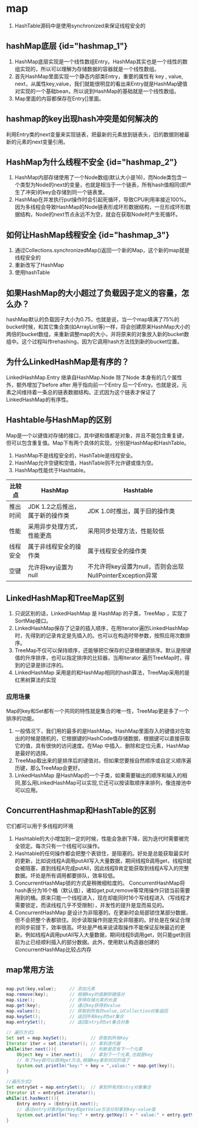 # map

1. HashTable源码中是使用synchronized来保证线程安全的

## hashMap底层 {id="hashmap_1"}
1. HashMap底层实现是一个线性数组Entry。HashMap其实也是一个线性的数组实现的，所以可以理解为存储数据的容器就是一个线性数组。
2. 首先HashMap里面实现一个静态内部类Entry，重要的属性有 key , value, next，从属性key,value，我们就能很明显的看出来Entry就是HashMap键值对实现的一个基础bean，所以说到HashMap的基础就是一个线性数组。
3. Map里面的内容都保存在Entry[]里面。

## hashmap的key出现hash冲突是如何解决的
利用Entry类的next变量来实现链表，把最新的元素放到链表头，旧的数据则被最新的元素的next变量引用。      


## HashMap为什么线程不安全 {id="hashmap_2"}
1. HashMap内部存储使用了一个Node数组(默认大小是16)，而Node类包含一个类型为Node的next的变量，也就是相当于一个链表，所有hash值相同(即产生了冲突)的key会存储到同一个链表里。
2. HashMap在并发执行put操作时会引起死循环，导致CPU利用率接近100%。因为多线程会导致HashMap的Node链表形成环形数据结构，一旦形成环形数据结构，Node的next节点永远不为空，就会在获取Node时产生死循环。

## 如何让HashMap线程安全 {id="hashmap_3"}
1. 通过Collections.synchronizedMap()返回一个新的Map，这个新的map就是线程安全的      
2. 重新改写了HashMap     
3. 使用hashTable
   

## 如果HashMap的大小超过了负载因子定义的容量，怎么办？
hashMap默认的负载因子大小为0.75，也就是说，当一个map填满了75%的bucket时候，和其它集合类(如ArrayList等)一样，将会创建原来HashMap大小的两倍的bucket数组，来重新调整map的大小，并将原来的对象放入新的bucket数组中。这个过程叫作rehashing，因为它调用hash方法找到新的bucket位置。

## 为什么LinkedHashMap是有序的？
LinkedHashMap.Entry 继承自HashMap.Node 除了Node 本身有的几个属性外，额外增加了before after 用于指向前一个Entry 后一个Entry。也就是说，元素之间维持着一条总的链表数据结构。正式因为这个链表才保证了LinkedHashMap的有序性。

## Hashtable与HashMap的区别
Map是一个以键值对存储的接口，其中键和值都是对象，并且不能包含重复键，但可以包含重复值。Map下有两个具体的实现，分别是HashMap和HashTable。
1. HashMap不是线程安全的，HashTable是线程安全。
2. HashMap允许空键和空值，HashTable则不允许键或值为空。
3. HashMap性能优于Hashtable。


| 比较点  | HashMap             | Hashtable                                  |
|------|---------------------|--------------------------------------------|
| 推出时间 | JDK 1.2之后推出，属于新的操作类 | JDK 1.0时推出，属于旧的操作类                         |
| 性能   | 采用异步处理方式，性能更高       | 采用同步处理方法，性能较低                              |
| 线程安全 | 属于非线程安全的操作类         | 属于线程安全的操作类                                 |
| 空键   | 允许将key设置为null       | 不允许将key设置为null，否则会出现NullPointerException异常 |

## LinkedHashMap和TreeMap区别
1. 只说区别的话，LinkedHashMap 是 HashMap 的子类，TreeMap ，实现了SortMap接口。
2. LinkedHashMap保存了记录的插入顺序，在用Iterator遍历LinkedHashMap时，先得到的记录肯定是先插入的。也可以在构造时带参数，按照应用次数排序。
3. TreeMap不仅可以保持顺序，还能够把它保存的记录根据键排序。默认是按键值的升序排序，也可以指定排序的比较器，当用Iterator 遍历TreeMap时，得到的记录是排过序的。
4. LinkedHashMap 采用是的和HashMap相同的hash算法，TreeMap采用的是红黑树算法的实现

### 应用场景      
Map的key和Set都有一个共同的特性就是集合的唯一性，TreeMap更是多了一个排序的功能。
1. 一般情况下，我们用的最多的是HashMap。HashMap里面存入的键值对在取出的时候是随机的，它根据键的HashCode值存储数据，根据键可以直接获取它的值，具有很快的访问速度。在Map 中插入、删除和定位元素，HashMap 是最好的选择。
2. TreeMap取出来的是排序后的键值对。但如果您要按自然顺序或自定义顺序遍历键，那么TreeMap会更好。
3. LinkedHashMap 是HashMap的一个子类，如果需要输出的顺序和输入的相同,那么用LinkedHashMap可以实现,它还可以按读取顺序来排列，像连接池中可以应用。


## ConcurrentHashmap和HashTable的区别
它们都可以用于多线程的环境
1. Hashtable的大小增加到一定的时候，性能会急剧下降，因为迭代时需要被完全锁定。每次只有一个线程可以操作。
2. Hashtable的任何操作都会把整个表锁住，是阻塞的。好处是总能获取最实时的更新，比如说线程A调用putAll写入大量数据，期间线程B调用get，线程B就会被阻塞，直到线程A完成putAll，因此线程B肯定能获取到线程A写入的完整数据。坏处是所有调用都要排队，效率较低。
3. ConcurrentHashMap锁的方式是稍微细粒度的。 ConcurrentHashMap将hash表分为16个桶（默认值），诸如get,put,remove等常用操作只锁当前需要用到的桶。原来只能一个线程进入，现在却能同时16个写线程进入（写线程才需要锁定，而读线程几乎不受限制），并发性的提升是显而易见的。
4. ConcurrentHashMap 是设计为非阻塞的。在更新时会局部锁住某部分数据，但不会把整个表都锁住。同步读取操作则是完全非阻塞的。好处是在保证合理的同步前提下，效率很高。坏处是严格来说读取操作不能保证反映最近的更新。例如线程A调用putAll写入大量数据，期间线程B调用get，则只能get到目前为止已经顺利插入的部分数据。此外，使用默认构造器创建的ConcurrentHashMap比较占内存

## map常用方法
```Java

map.put(key,value);     // 添加元素
map.remove(key);        // 根据key的值删除键值对
map.size();             // 获得存储元素的长度
map.get(key);           // 通过key获得到value
map.values();           // 获取到所有的value,以Collection对象返回
map.keySet();           // 返回所有key的Set集合
map.entrySet();         // 返回Entry的Set集合对象

// 遍历方式1
Set set = map.keySet();         // 获取到所有Key
Iterator iter = set.iterator(); // 拿到迭代器
while(iter.next()){             // 判断是否有下一个元素
    Object key = iter.next();   // 拿到下一个元素,也就是key
    // 有了key就可以调用get方法,根据key拿到对应的值了
    System.out.println("key:" + key = ",value:" + map.get(key));
}

//遍历方式2
Set entrySet = map.entrySet();  // 拿到所有的Entry对象集合
Iterator it = entrySet.iterator();
while(it.hasNext()){
    Entry entry = (Entry)it.next();
    // 通过entry对象的getKey和getValue方法分别拿到key-value值
    System.out.println("key:" + entry.getKey() + " value:" + entry.getValue());
}

```




